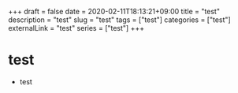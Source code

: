 +++ 
draft = false
date = 2020-02-11T18:13:21+09:00
title = "test"
description = "test"
slug = "test" 
tags = ["test"]
categories = ["test"]
externalLink = "test"
series = ["test"]
+++

# test
- test